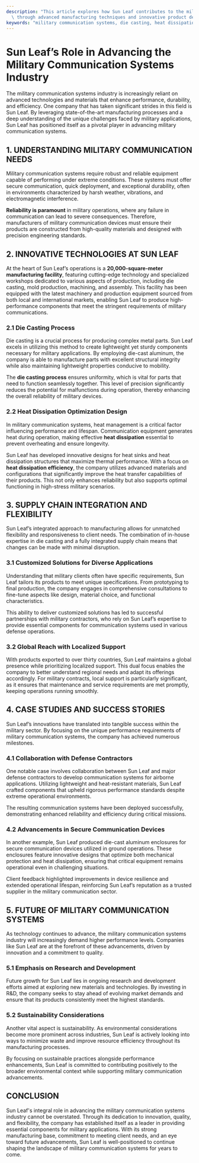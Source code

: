 ```yaml
---
description: "This article explores how Sun Leaf contributes to the military communication systems\
  \ through advanced manufacturing techniques and innovative product design."
keywords: "military communication systems, die casting, heat dissipation efficiency, heat sink"
---
```

# Sun Leaf’s Role in Advancing the Military Communication Systems Industry

The military communication systems industry is increasingly reliant on advanced technologies and materials that enhance performance, durability, and efficiency. One company that has taken significant strides in this field is Sun Leaf. By leveraging state-of-the-art manufacturing processes and a deep understanding of the unique challenges faced by military applications, Sun Leaf has positioned itself as a pivotal player in advancing military communication systems. 

## 1. UNDERSTANDING MILITARY COMMUNICATION NEEDS

Military communication systems require robust and reliable equipment capable of performing under extreme conditions. These systems must offer secure communication, quick deployment, and exceptional durability, often in environments characterized by harsh weather, vibrations, and electromagnetic interference. 

**Reliability is paramount** in military operations, where any failure in communication can lead to severe consequences. Therefore, manufacturers of military communication devices must ensure their products are constructed from high-quality materials and designed with precision engineering standards.

## 2. INNOVATIVE TECHNOLOGIES AT SUN LEAF

At the heart of Sun Leaf’s operations is a **20,000-square-meter manufacturing facility**, featuring cutting-edge technology and specialized workshops dedicated to various aspects of production, including die casting, mold production, machining, and assembly. This facility has been equipped with the latest machinery and production equipment sourced from both local and international markets, enabling Sun Leaf to produce high-performance components that meet the stringent requirements of military communications.

### 2.1 Die Casting Process

Die casting is a crucial process for producing complex metal parts. Sun Leaf excels in utilizing this method to create lightweight yet sturdy components necessary for military applications. By employing die-cast aluminum, the company is able to manufacture parts with excellent structural integrity while also maintaining lightweight properties conducive to mobility.

The **die casting process** ensures uniformity, which is vital for parts that need to function seamlessly together. This level of precision significantly reduces the potential for malfunctions during operation, thereby enhancing the overall reliability of military devices.

### 2.2 Heat Dissipation Optimization Design

In military communication systems, heat management is a critical factor influencing performance and lifespan. Communication equipment generates heat during operation, making effective **heat dissipation** essential to prevent overheating and ensure longevity.

Sun Leaf has developed innovative designs for heat sinks and heat dissipation structures that maximize thermal performance. With a focus on **heat dissipation efficiency**, the company utilizes advanced materials and configurations that significantly improve the heat transfer capabilities of their products. This not only enhances reliability but also supports optimal functioning in high-stress military scenarios.

## 3. SUPPLY CHAIN INTEGRATION AND FLEXIBILITY

Sun Leaf’s integrated approach to manufacturing allows for unmatched flexibility and responsiveness to client needs. The combination of in-house expertise in die casting and a fully integrated supply chain means that changes can be made with minimal disruption. 

### 3.1 Customized Solutions for Diverse Applications

Understanding that military clients often have specific requirements, Sun Leaf tailors its products to meet unique specifications. From prototyping to final production, the company engages in comprehensive consultations to fine-tune aspects like design, material choice, and functional characteristics.

This ability to deliver customized solutions has led to successful partnerships with military contractors, who rely on Sun Leaf’s expertise to provide essential components for communication systems used in various defense operations.

### 3.2 Global Reach with Localized Support

With products exported to over thirty countries, Sun Leaf maintains a global presence while prioritizing localized support. This dual focus enables the company to better understand regional needs and adapt its offerings accordingly. For military contracts, local support is particularly significant, as it ensures that maintenance and service requirements are met promptly, keeping operations running smoothly.

## 4. CASE STUDIES AND SUCCESS STORIES

Sun Leaf’s innovations have translated into tangible success within the military sector. By focusing on the unique performance requirements of military communication systems, the company has achieved numerous milestones.

### 4.1 Collaboration with Defense Contractors

One notable case involves collaboration between Sun Leaf and major defense contractors to develop communication systems for airborne applications. Utilizing lightweight and heat-resistant materials, Sun Leaf crafted components that upheld rigorous performance standards despite extreme operational environments.

The resulting communication systems have been deployed successfully, demonstrating enhanced reliability and efficiency during critical missions. 

### 4.2 Advancements in Secure Communication Devices

In another example, Sun Leaf produced die-cast aluminum enclosures for secure communication devices utilized in ground operations. These enclosures feature innovative designs that optimize both mechanical protection and heat dissipation, ensuring that critical equipment remains operational even in challenging situations.

Client feedback highlighted improvements in device resilience and extended operational lifespan, reinforcing Sun Leaf’s reputation as a trusted supplier in the military communication sector.

## 5. FUTURE OF MILITARY COMMUNICATION SYSTEMS

As technology continues to advance, the military communication systems industry will increasingly demand higher performance levels. Companies like Sun Leaf are at the forefront of these advancements, driven by innovation and a commitment to quality.

### 5.1 Emphasis on Research and Development

Future growth for Sun Leaf lies in ongoing research and development efforts aimed at exploring new materials and technologies. By investing in R&D, the company seeks to stay ahead of evolving market demands and ensure that its products consistently meet the highest standards.

### 5.2 Sustainability Considerations

Another vital aspect is sustainability. As environmental considerations become more prominent across industries, Sun Leaf is actively looking into ways to minimize waste and improve resource efficiency throughout its manufacturing processes. 

By focusing on sustainable practices alongside performance enhancements, Sun Leaf is committed to contributing positively to the broader environmental context while supporting military communication advancements.

## CONCLUSION

Sun Leaf's integral role in advancing the military communication systems industry cannot be overstated. Through its dedication to innovation, quality, and flexibility, the company has established itself as a leader in providing essential components for military applications. With its strong manufacturing base, commitment to meeting client needs, and an eye toward future advancements, Sun Leaf is well-positioned to continue shaping the landscape of military communication systems for years to come.
